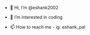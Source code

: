 - 👋 Hi, I’m @eshank2002
- 👀 I’m interested in coding

- 📫 How to reach me - ig: eshank_pal

<!---
eshank2002/eshank2002 is a ✨ special ✨ repository because its `README.md` (this file) appears on your GitHub profile.
You can click the Preview link to take a look at your changes.
--->
